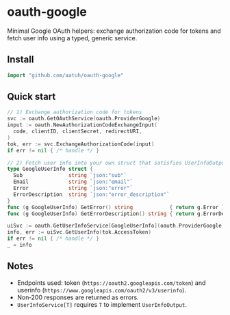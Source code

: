 # oauth-google

Minimal Google OAuth helpers: exchange authorization code for tokens and
fetch user info using a typed, generic service.

## Install

```go
import "github.com/aatuh/oauth-google"
```

## Quick start

```go
// 1) Exchange authorization code for tokens
svc := oauth.GetOAuthService(oauth.ProviderGoogle)
input := oauth.NewAuthorizationCodeExchangeInput(
  code, clientID, clientSecret, redirectURI,
)
tok, err := svc.ExchangeAuthorizationCode(input)
if err != nil { /* handle */ }

// 2) Fetch user info into your own struct that satisfies UserInfoOutput
type GoogleUserInfo struct {
  Sub               string `json:"sub"`
  Email             string `json:"email"`
  Error             string `json:"error"`
  ErrorDescription  string `json:"error_description"`
}
func (g GoogleUserInfo) GetError() string            { return g.Error }
func (g GoogleUserInfo) GetErrorDescription() string { return g.ErrorDescription }

uiSvc := oauth.GetUserInfoService[GoogleUserInfo](oauth.ProviderGoogle)
info, err := uiSvc.GetUserInfo(tok.AccessToken)
if err != nil { /* handle */ }
_ = info
```

## Notes

- Endpoints used: token (`https://oauth2.googleapis.com/token`) and
  userinfo (`https://www.googleapis.com/oauth2/v3/userinfo`).
- Non‑200 responses are returned as errors.
- `UserInfoService[T]` requires `T` to implement `UserInfoOutput`.

